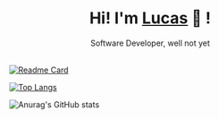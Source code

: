 <div align="center">
	<h1>Hi! I'm <a href="https://github.com/lucasbuyatti">Lucas</a> 🐬 !</h1>
	<div>Software Developer, well not yet</div>
	<br />
	
</div>

[![Readme Card](https://github-readme-stats.vercel.app/api/pin/?username=lucasbuyatti&repo=github-readme-stats&theme=buefy)](https://github.com/anuraghazra/github-readme-stats)

[![Top Langs](https://github-readme-stats.vercel.app/api/top-langs/?username=lucasbuyatti&layout=compact&theme=buefy)](https://github.com/anuraghazra/github-readme-stats)

![Anurag's GitHub stats](https://github-readme-stats.vercel.app/api?username=anuraghazra&theme=buefy&show_icons=true) 

